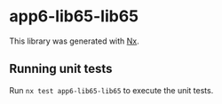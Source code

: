 # app6-lib65-lib65

This library was generated with [Nx](https://nx.dev).

## Running unit tests

Run `nx test app6-lib65-lib65` to execute the unit tests.
